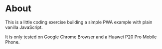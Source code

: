 # About
This is a little coding exercise building a simple PWA example with plain vanilla JavaScript.

It is only tested on Google Chrome Browser and a Huawei P20 Pro Mobile Phone.
